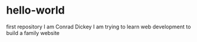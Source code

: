 # hello-world
first repository
I am Conrad Dickey
I am trying to learn web development to build a family website 
